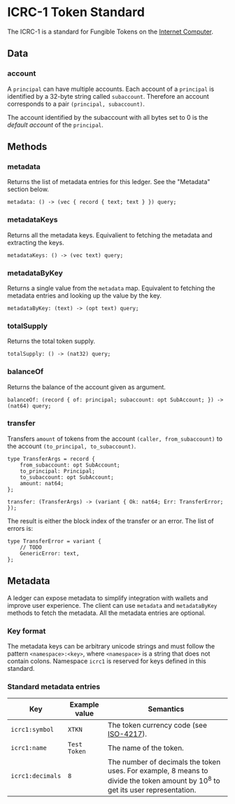 # ICRC-1 Token Standard

The ICRC-1 is a standard for Fungible Tokens on the [Internet Computer](https://internetcomputer.org).

## Data

### account

A `principal` can have multiple accounts. Each account of a `principal` is identified by a 32-byte string called `subaccount`. Therefore an account corresponds to a pair `(principal, subaccount)`.

The account identified by the subaccount with all bytes set to 0 is the _default account_ of the `principal`.

## Methods

### metadata

Returns the list of metadata entries for this ledger.
See the "Metadata" section below.

```
metadata: () -> (vec { record { text; text } }) query;
```

### metadataKeys

Returns all the metadata keys.
Equivalient to fetching the metadata and extracting the keys.

```
metadataKeys: () -> (vec text) query;
```

### metadataByKey

Returns a single value from the `metadata` map.
Equivalent to fetching the metadata entries and looking up the value by the key.

```
metadataByKey: (text) -> (opt text) query;
```

### totalSupply

Returns the total token supply.

```
totalSupply: () -> (nat32) query;
```

### balanceOf

Returns the balance of the account given as argument.

```
balanceOf: (record { of: principal; subaccount: opt SubAccount; }) -> (nat64) query;
```

### transfer

Transfers `amount` of tokens from the account `(caller, from_subaccount)` to the account `(to_principal, to_subaccount)`.

```
type TransferArgs = record {
    from_subaccount: opt SubAccount;
    to_principal: Principal;
    to_subaccount: opt SubAccount;
    amount: nat64;
};

transfer: (TransferArgs) -> (variant { Ok: nat64; Err: TransferError; });
```

The result is either the block index of the transfer or an error. The list of errors is:

```
type TransferError = variant {
    // TODO
    GenericError: text,
};
```

## Metadata

A ledger can expose metadata to simplify integration with wallets and improve user experience.
The client can use `metadata` and `metadataByKey` methods to fetch the metadata. 
All the metadata entries are optional.

### Key format

The metadata keys can be arbitrary unicode strings and must follow the pattern `<namespace>:<key>`, where `<namespace>` is a string that does not contain colons.
Namespace `icrc1` is reserved for keys defined in this standard.

### Standard metadata entries

| Key | Example value | Semantics |
| --- | ------------- | --------- |
| `icrc1:symbol` | `XTKN` | The token currency code (see [ISO-4217](https://en.wikipedia.org/wiki/ISO_4217)). |
| `icrc1:name` | `Test Token` | The name of the token. |
| `icrc1:decimals` | `8` | The number of decimals the token uses. For example, 8 means to divide the token amount by 10<sup>8</sup> to get its user representation. |

